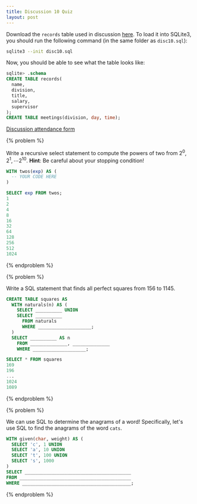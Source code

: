 ```yaml
---
title: Discussion 10 Quiz
layout: post
---
```


Download the `records` table used in discussion [here](/cs61a/files/disc10.sql). To load it into SQLite3, you should run the following command (in the same folder as `disc10.sql`):

```bash
sqlite3 --init disc10.sql
```

Now, you should be able to see what the table looks like:

```sql
sqlite> .schema
CREATE TABLE records(
  name,
  division,
  title,
  salary,
  supervisor
);
CREATE TABLE meetings(division, day, time);
```

[Discussion attendance form](http://goo.gl/forms/o8oANRm9xY)


{% problem %}

Write a recursive select statement to compute the powers of two from $2^0, 2^1, \cdots 2^{10}$. **Hint**: Be careful about your stopping condition!

```sql
WITH twos(exp) AS (
  -- YOUR CODE HERE
)

SELECT exp FROM twos;
1
2
4
8
16
32
64
128
256
512
1024
```

<!-- {% solution %}
```sql
WITH twos(exp) AS (
  SELECT 1 UNION
  SELECT 2 * exp FROM twos WHERE exp < 1024
)
SELECT exp FROM twos;
```
{% endsolution %} -->
{% endproblem %}


{% problem %}

Write a SQL statement that finds all perfect squares from 156 to 1145.

```sql
CREATE TABLE squares AS
  WITH naturals(n) AS (
    SELECT __________ UNION
    SELECT __________
      FROM naturals
      WHERE ____________________;
  )
  SELECT __________ AS n
    FROM ______________, ______________
    WHERE ____________________;

SELECT * FROM squares
169
196
...
1024
1089
```

<!-- {% solution %}
```sql
CREATE TABLE squares AS
  WITH naturals(n) AS (
    SELECT 1 UNION
    SELECT n + 1
      FROM naturals
      WHERE n < 1145
  )
  SELECT b.n AS n
    FROM naturals AS a, naturals AS b
    WHERE a.n * a.n = b.n AND b.n > 156;
```
{% endsolution %} -->
{% endproblem %}


{% problem %}

We can use SQL to determine the anagrams of a word! Specifically, let's use SQL to find the anagrams of the word `cats`.

```sql
WITH given(char, weight) AS (
  SELECT 'c', 1 UNION
  SELECT 'a', 10 UNION
  SELECT 't', 100 UNION
  SELECT 's', 1000
)
SELECT ________________________________________
FROM __________________________________________
WHERE _________________________________________;
```

<!-- {% solution %}
```sql
WITH given(char, weight) AS (
  SELECT 'c', 1 UNION
  SELECT 'a', 10 UNION
  SELECT 't', 100 UNION
  SELECT 's', 1000
)
SELECT a.char || b.char || c.char || d.char
FROM given AS a, given AS b, given AS c, given AS d
WHERE a.weight + b.weight + c.weight + d.weight = 1111;
```
{% endsolution %} -->
{% endproblem %}
